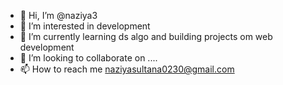 - 👋 Hi, I’m @naziya3
- 👀 I’m interested in development
- 🌱 I’m currently learning ds algo and building projects om web development 
- 💞️ I’m looking to collaborate on .... 
- 📫 How to reach me naziyasultana0230@gmail.com 

<!---
naziya3/naziya3 is a ✨ special ✨ repository because its `README.md` (this file) appears on your GitHub profile.
You can click the Preview link to take a look at your changes.
--->
